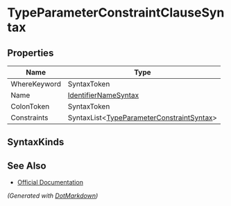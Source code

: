 # TypeParameterConstraintClauseSyntax

## Properties

| Name         | Type                                                                           |
| ------------ | ------------------------------------------------------------------------------ |
| WhereKeyword | SyntaxToken                                                                    |
| Name         | [IdentifierNameSyntax](IdentifierNameSyntax.md)                                |
| ColonToken   | SyntaxToken                                                                    |
| Constraints  | SyntaxList\<[TypeParameterConstraintSyntax](TypeParameterConstraintSyntax.md)> |

## SyntaxKinds

## See Also

* [Official Documentation](https://docs.microsoft.com/en-us/dotnet/api/microsoft.codeanalysis.csharp.syntax.typeparameterconstraintclausesyntax)


*\(Generated with [DotMarkdown](http://github.com/JosefPihrt/DotMarkdown)\)*